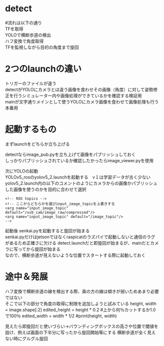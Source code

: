 # detect

#流れは以下の通り  
TFを取得  
YOLOで横断歩道の検出  
ハフ変換で角度取得  
TFを監視しながら目的の角度まで旋回  

# 2つのlaunchの違い
トリガーのファイルが違う  
detectがYOLOにカメラとは違う画像を食わせその画像（角度）に対して姿勢修正を行うシミュレーター内や画像処理ができているかを確認する検証用  
mainが文字通りメインとして使うYOLOにカメラ画像を食わせて画像処理も行う本番用

# 起動するもの
まずlaunchをどちらか立ち上げる

detectならimage_pub.pyを立ち上げて画像をパブリッシュしておく  
しっかりパブリッシュされているか確認したかったらimage_viewer.pyを使用  
  
次にYOLOの起動  
YOLOv5_rosのyolov5_2.launchを起動する　v１は学習データが古く少ない  
yolov5_2.launch内の以下のコメントのようにカメラからの画像かパブリッシュした画像を使うのかを目的に合わせて選択  

    <!-- ROS topics -->
    <!-- ここからどちらかを選びinput_image_topicを上書きする
    <arg name="input_image_topic" default="/usb_cam/image_raw/compressed"/>
    <arg name="input_image_topic" default="/image_topic"/>    
    -->

起動後
senkai.pyを起動すると旋回が始まる  
senkai.pyだけはjetsonではなくraspicatのラズパイで起動しないと通信のラグがあるため正確さに欠ける
detect.launchだと即旋回が始まるが、mainだとカメラに写ってから旋回が始まる  
なので、横断歩道が見えないような位置でスタートする際に起動しておく  

# 途中＆発展
ハフ変換で横断歩道の線を検出する際、奥の方の線は傾きが弱いためあまり必要ではない  
そこで以下の部分で角度の取得に制限を追加しようと試みている
    height, width = image.shape[:2]
    edited_height = height *  0.2 #上から何％カットするか1.0で100％
    edited_width = width * 1/2
    #print(height, width)
  
見えたら即旋回だと使いづらい→バウンディングボックスの高さや位置で閾値を設け、例えば画面の下半分に写ったから旋回開始等にする
横断歩道が全く見えない時にグルグル旋回
